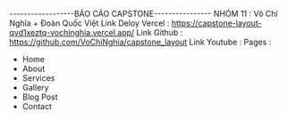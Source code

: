 ------------------BÁO CÁO CAPSTONE----------------
NHÓM 11 : Võ Chí Nghĩa + Đoàn Quốc Việt
Link Deloy Vercel : https://capstone-layout-qvd1xeztq-vochinghia.vercel.app/
Link Github : https://github.com/VoChiNghia/capstone_layout
Link Youtube :
Pages : 
  + Home
  + About
  + Services
  + Gallery
  + Blog Post
  + Contact
